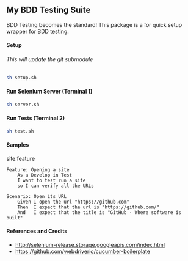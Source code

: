 ## My BDD Testing Suite
BDD Testing becomes the standard! This package is a for quick setup wrapper for BDD testing.  


#### Setup
###### This will update the git submodule
```sh
sh setup.sh
```


#### Run Selenium Server (Terminal 1)
```sh
sh server.sh
```


#### Run Tests (Terminal 2)
```sh
sh test.sh
```


#### Samples

site.feature
```
Feature: Opening a site 
    As a Develop in Test
    I want to test run a site
    so I can verify all the URLs
    
Scenario: Open its URL
    Given I open the url "https://github.com"
    Then  I expect that the url is "https://github.com/"
    And   I expect that the title is "GitHub · Where software is built"
```


#### References and Credits
- http://selenium-release.storage.googleapis.com/index.html
- https://github.com/webdriverio/cucumber-boilerplate
